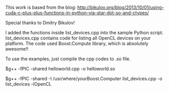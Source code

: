 This work is based from the blog:
http://bikulov.org/blog/2013/10/01/using-cuda-c-plus-plus-functions-in-python-via-star-dot-so-and-ctypes/

Special thanks to Dmitry Bikulov!

I added the functions inside list_devices.cpp into the sample Python script.
list_devices.cpp contains code for listing all OpenCL devices on your platform. The code used Boost.Compute 
library, which is absolutely awesome!!

To use the examples, just compile the cpp codes to .so file.


$g++ -fPIC -shared helloworld.cpp -o helloworld.so


$g++ -fPIC -shared -I /usr/where/yourBoost.Computer list_devices.cpp -o list_devices -lOpenCL


